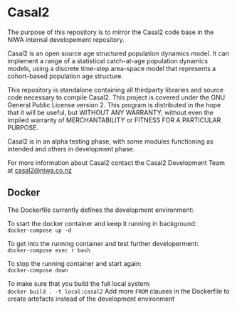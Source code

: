 Casal2
======

The purpose of this repository is to mirror the Casal2 code base in the NIWA internal developement repository.

Casal2 is an open source age structured population dynamics model. 
It can implement a range of a statistical catch-at-age 
population dynamics models, using a discrete time-step 
area-space model that represents a cohort-based 
population age structure. 

This repository is standalone containing all thirdparty 
libraries and source code necessary to compile Casal2. 
This project is covered under the GNU General Public 
License version 2. This program is distributed in the 
hope that it will be useful, but WITHOUT ANY WARRANTY; 
without even the implied warranty of MERCHANTABILITY 
or FITNESS FOR A PARTICULAR PURPOSE.

Casal2 is in an alpha testing phase, with some modules functioning as intended and others in development phase. 

For more information about Casal2 contact the Casal2 Development Team at casal2@niwa.co.nz

## Docker

The Dockerfile currently defines the development environment:  

To start the docker container and keep it running in background:  
`docker-compose up -d`

To get into the running container and test further developerment:  
`docker-compose exec r bash`

To stop the running container and start again:  
`docker-compose down`

To make sure that you build the full local system:  
`docker build . -t local:casal2`
Add more `FROM` clauses in the Dockerfile to create artefacts instead of the development environment


